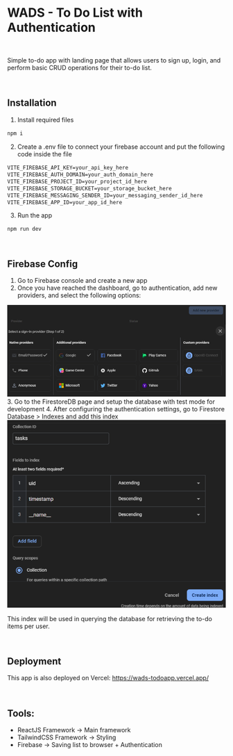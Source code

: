 # WADS - To Do List with Authentication <br>

<br>

Simple to-do app with landing page that allows users to sign up, login, and perform basic CRUD operations for their to-do list.

<br>

## Installation

1. Install required files
```sh
npm i 
```

2. Create a .env file to connect your firebase account and put the following code inside the file
```env
VITE_FIREBASE_API_KEY=your_api_key_here
VITE_FIREBASE_AUTH_DOMAIN=your_auth_domain_here
VITE_FIREBASE_PROJECT_ID=your_project_id_here
VITE_FIREBASE_STORAGE_BUCKET=your_storage_bucket_here
VITE_FIREBASE_MESSAGING_SENDER_ID=your_messaging_sender_id_here
VITE_FIREBASE_APP_ID=your_app_id_here
```

3. Run the app
```sh
npm run dev
```

<br>

## Firebase Config

1. Go to Firebase console and create a new app
2. Once you have reached the dashboard, go to authentication, add new providers, and select the following options:
<img src="./readme_images/auth.png" width="600">
3. Go to the FirestoreDB page and setup the database with test mode for development
4. After configuring the authentication settings, go to Firestore Database > Indexes and add this index
<img src="./readme_images/index1.png" width="600">

This index will be used in querying the database for retrieving the to-do items per user. 

<br>

## Deployment
This app is also deployed on Vercel:  https://wads-todoapp.vercel.app/

<br>

## Tools:
* ReactJS Framework -> Main framework
* TailwindCSS Framework -> Styling
* Firebase -> Saving list to browser + Authentication
